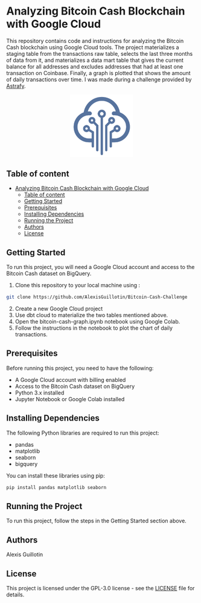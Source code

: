 # Analyzing Bitcoin Cash Blockchain with Google Cloud
This repository contains code and instructions for analyzing the Bitcoin Cash blockchain using Google Cloud tools. The project materializes a staging table from the transactions raw table, selects the last three months of data from it, and materializes a data mart table that gives the current balance for all addresses and excludes addresses that had at least one transaction on Coinbase. Finally, a graph is plotted that shows the amount of daily transactions over time.
I was made during a challenge provided by [Astrafy](https://www.astrafy.io/).
<p align="center" width="100%">
  <img width="33%" src="Astrafy_logo.png" />
</p>


## Table of content
- [Analyzing Bitcoin Cash Blockchain with Google Cloud](#analyzing-bitcoin-cash-blockchain-with-google-cloud)
  - [Table of content](#table-of-content)
  - [Getting Started](#getting-started)
  - [Prerequisites](#prerequisites)
  - [Installing Dependencies](#installing-dependencies)
  - [Running the Project](#running-the-project)
  - [Authors](#authors)
  - [License](#license)


## Getting Started
To run this project, you will need a Google Cloud account and access to the Bitcoin Cash dataset on BigQuery.

1. Clone this repository to your local machine using :
```bash
git clone https://github.com/AlexisGuillotin/Bitcoin-Cash-Challenge
```
2. Create a new Google Cloud project
3. Use dbt cloud to materialize the two tables mentioned above.
4. Open the bitcoin-cash-graph.ipynb notebook using Google Colab.
5. Follow the instructions in the notebook to plot the chart of daily transactions.

## Prerequisites
Before running this project, you need to have the following:

- A Google Cloud account with billing enabled
- Access to the Bitcoin Cash dataset on BigQuery
- Python 3.x installed
- Jupyter Notebook or Google Colab installed

## Installing Dependencies
The following Python libraries are required to run this project:

- pandas
- matplotlib
- seaborn
- bigquery

You can install these libraries using pip:


```bash
pip install pandas matplotlib seaborn
```
## Running the Project
To run this project, follow the steps in the Getting Started section above.

## Authors
Alexis Guillotin

## License
This project is licensed under the GPL-3.0 license - see the [LICENSE](LICENSE) file for details.